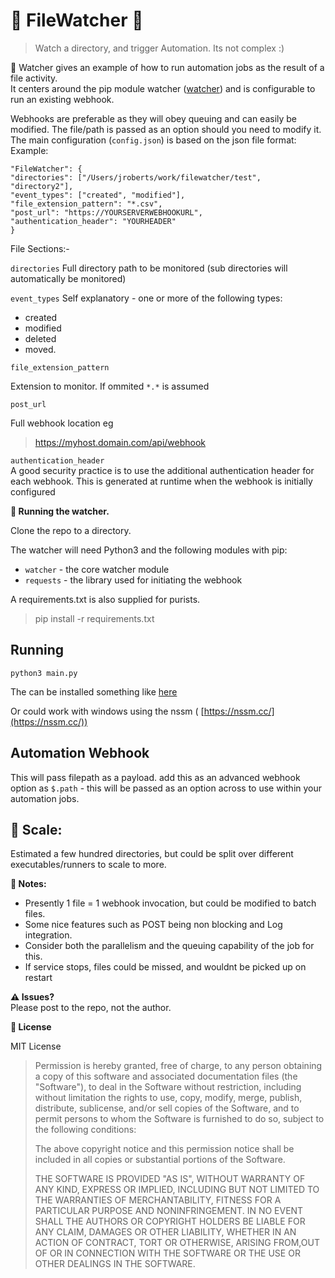 


# 👀 FileWatcher 👀

> Watch a directory, and trigger Automation. Its not complex :) 


👀 Watcher gives an example of how to run automation jobs as the result of a file activity.  
It centers around the pip module watcher ([watcher](https://pypi.org/project/watcher/)) and is configurable to run an existing webhook.

Webhooks are preferable as they will obey queuing and can easily be modified. The file/path is passed as an option should you need to modify it. 
The main configuration (`config.json`) is based on the json file format:  
Example:  

    "FileWatcher": {
    "directories": ["/Users/jroberts/work/filewatcher/test", "directory2"],
    "event_types": ["created", "modified"],
    "file_extension_pattern": "*.csv",
    "post_url": "https://YOURSERVERWEBHOOKURL",
    "authentication_header": "YOURHEADER"
    }

File Sections:-

`directories` 
Full directory path to be monitored (sub directories will automatically be monitored)


`event_types`
Self explanatory - one or more of the following types:  

 - created 	
 - modified 	
 - deleted 	
 - moved.

`file_extension_pattern`

Extension to monitor. If ommited `*.*` is assumed

`post_url`  
 
Full webhook location eg 

> https://myhost.domain.com/api/webhook

`authentication_header`  
A good security practice is to use the additional authentication header for each webhook. This is generated at runtime when the webhook is initially configured

**🔧 Running the watcher.**

Clone the repo to a directory.

The watcher will need Python3 and the following modules with pip:
- `watcher` - the core watcher module
- `requests` - the library used for initiating the webhook

A requirements.txt is also supplied for purists.
   
>  pip install -r requirements.txt

## Running

`python3 main.py`  

The can be installed something like [here](https://medium.com/codex/setup-a-python-script-as-a-service-through-systemctl-systemd-f0cc55a42267)

Or could work with windows using the nssm ( [https://nssm.cc/](https://nssm.cc/))

## Automation Webhook
This will pass filepath as a payload.
add this as an advanced webhook option as `$.path` - this will be passed as an option across to use within your automation jobs.

## 📏 Scale:  

Estimated a few hundred directories, but could be split over different executables/runners to scale to more.

**📝 Notes:**  
 - Presently 1 file = 1 webhook invocation, but could be modified to batch files.
 - Some nice features such as POST being non blocking and Log integration. 
 - Consider both the parallelism and the queuing capability of the job for this.
 - If service stops, files could be missed, and wouldnt be picked up on restart
   
**⚠️ Issues?**  
Please post to the repo, not the author.

**📜 License**  

MIT License  

> Permission is hereby granted, free of charge, to any person obtaining
> a copy of this software and associated documentation files (the
> "Software"), to deal in the Software without restriction, including
> without limitation the rights to use, copy, modify, merge, publish,
> distribute, sublicense, and/or sell copies of the Software, and to
> permit persons to whom the Software is furnished to do so, subject to
> the following conditions:
> 
>  The above copyright notice and this permission notice shall be
> included in all copies or substantial portions of the Software.
> 
> THE SOFTWARE IS PROVIDED "AS IS", WITHOUT WARRANTY OF ANY KIND,
> EXPRESS OR IMPLIED, INCLUDING BUT NOT LIMITED TO THE WARRANTIES OF
> MERCHANTABILITY, FITNESS FOR A PARTICULAR PURPOSE AND NONINFRINGEMENT.
> IN NO EVENT SHALL THE AUTHORS OR COPYRIGHT HOLDERS BE LIABLE FOR ANY
> CLAIM, DAMAGES OR OTHER LIABILITY, WHETHER IN AN ACTION OF CONTRACT,
> TORT OR OTHERWISE, ARISING FROM,OUT OF OR IN CONNECTION WITH THE
> SOFTWARE OR THE USE OR OTHER DEALINGS IN THE SOFTWARE.

